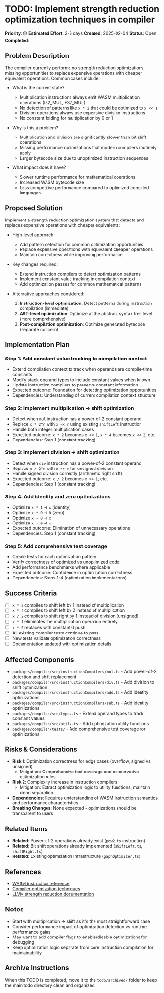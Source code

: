# TODO: Implement strength reduction optimization techniques in compiler

**Priority**: 🟡
**Estimated Effort**: 2-3 days
**Created**: 2025-02-04
**Status**: Open
**Completed**: 

## Problem Description

The compiler currently performs no strength reduction optimizations, missing opportunities to replace expensive operations with cheaper equivalent operations. Common cases include:

- What is the current state?
  - Multiplication instructions always emit WASM multiplication operations (I32_MUL, F32_MUL)
  - No detection of patterns like `x * 2` that could be optimized to `x << 1`
  - Division operations always use expensive division instructions
  - No constant folding for multiplication by 0 or 1

- Why is this a problem?
  - Multiplication and division are significantly slower than bit shift operations
  - Missing performance optimizations that modern compilers routinely apply
  - Larger bytecode size due to unoptimized instruction sequences

- What impact does it have?
  - Slower runtime performance for mathematical operations
  - Increased WASM bytecode size
  - Less competitive performance compared to optimized compiled languages

## Proposed Solution

Implement a strength reduction optimization system that detects and replaces expensive operations with cheaper equivalents:

- High-level approach:
  - Add pattern detection for common optimization opportunities
  - Replace expensive operations with equivalent cheaper operations
  - Maintain correctness while improving performance

- Key changes required:
  - Extend instruction compilers to detect optimization patterns
  - Implement constant value tracking in compilation context
  - Add optimization passes for common mathematical patterns

- Alternative approaches considered:
  1. **Instruction-level optimization**: Detect patterns during instruction compilation (immediate)
  2. **AST-level optimization**: Optimize at the abstract syntax tree level (more comprehensive)
  3. **Post-compilation optimization**: Optimize generated bytecode (separate concern)

## Implementation Plan

### Step 1: Add constant value tracking to compilation context
- Extend compilation context to track when operands are compile-time constants
- Modify stack operand types to include constant values when known
- Update instruction compilers to preserve constant information
- Expected outcome: Foundation for detecting optimization opportunities
- Dependencies: Understanding of current compilation context structure

### Step 2: Implement multiplication → shift optimization
- Detect when `mul` instruction has a power-of-2 constant operand
- Replace `x * 2^n` with `x << n` using existing `shiftLeft` instruction
- Handle both integer multiplication cases
- Expected outcome: `x * 2` becomes `x << 1`, `x * 4` becomes `x << 2`, etc.
- Dependencies: Step 1 (constant tracking)

### Step 3: Implement division → shift optimization  
- Detect when `div` instruction has a power-of-2 constant operand
- Replace `x / 2^n` with `x >> n` for unsigned division
- Handle signed division correctly (arithmetic right shift)
- Expected outcome: `x / 2` becomes `x >> 1`, etc.
- Dependencies: Step 1 (constant tracking)

### Step 4: Add identity and zero optimizations
- Optimize `x * 1` → `x` (identity)
- Optimize `x * 0` → `0` (zero)
- Optimize `x + 0` → `x`
- Optimize `x - 0` → `x`
- Expected outcome: Elimination of unnecessary operations
- Dependencies: Step 1 (constant tracking)

### Step 5: Add comprehensive test coverage
- Create tests for each optimization pattern
- Verify correctness of optimized vs unoptimized code
- Add performance benchmarks where applicable
- Expected outcome: Confidence in optimization correctness
- Dependencies: Steps 1-4 (optimization implementations)

## Success Criteria

- [ ] `x * 2` compiles to shift left by 1 instead of multiplication
- [ ] `x * 4` compiles to shift left by 2 instead of multiplication  
- [ ] `x / 2` compiles to shift right by 1 instead of division (unsigned)
- [ ] `x * 1` eliminates the multiplication operation entirely
- [ ] `x * 0` replaces with constant 0 push
- [ ] All existing compiler tests continue to pass
- [ ] New tests validate optimization correctness
- [ ] Documentation updated with optimization details

## Affected Components

- `packages/compiler/src/instructionCompilers/mul.ts` - Add power-of-2 detection and shift replacement
- `packages/compiler/src/instructionCompilers/div.ts` - Add division to shift optimization
- `packages/compiler/src/instructionCompilers/add.ts` - Add identity optimizations
- `packages/compiler/src/instructionCompilers/sub.ts` - Add identity optimizations
- `packages/compiler/src/types.ts` - Extend operand types to track constant values
- `packages/compiler/src/utils.ts` - Add optimization utility functions
- `packages/compiler/tests/` - Add comprehensive test coverage for optimizations

## Risks & Considerations

- **Risk 1**: Optimization correctness for edge cases (overflow, signed vs unsigned)
  - Mitigation: Comprehensive test coverage and conservative optimization rules
- **Risk 2**: Complexity increase in instruction compilers
  - Mitigation: Extract optimization logic to utility functions, maintain clean separation
- **Dependencies**: Requires understanding of WASM instruction semantics and performance characteristics
- **Breaking Changes**: None expected - optimizations should be transparent to users

## Related Items

- **Related**: Power-of-2 operations already exist (`pow2.ts` instruction)
- **Related**: Bit shift operations already implemented (`shiftLeft.ts`, `shiftRight.ts`)
- **Related**: Existing optimization infrastructure (`gaphOptimizer.ts`)

## References

- [WASM instruction reference](https://webassembly.github.io/spec/core/appendix/index-instructions.html)
- [Compiler optimization techniques](https://en.wikipedia.org/wiki/Strength_reduction)
- [LLVM strength reduction documentation](https://llvm.org/docs/WritingAnLLVMPass.html#the-strength-reduction-example)

## Notes

- Start with multiplication → shift as it's the most straightforward case
- Consider performance impact of optimization detection vs runtime performance gains
- May want to add compiler flags to enable/disable optimizations for debugging
- Keep optimization logic separate from core instruction compilation for maintainability

## Archive Instructions

When this TODO is completed, move it to the `todo/archived/` folder to keep the main todo directory clean and organized.